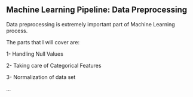 ## Machine Learning Pipeline: Data Preprocessing

Data preprocessing is extremely important part of Machine Learning process.

The parts that I will cover are:

1- Handling Null Values

2- Taking care of Categorical Features

3- Normalization of data set

...
